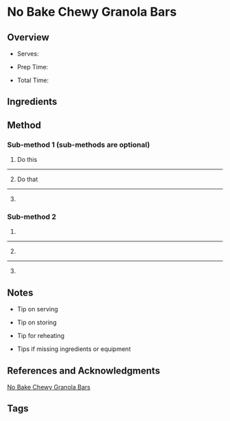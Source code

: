 # No Bake Chewy Granola Bars

## Overview

- Serves:

- Prep Time:

- Total Time:

## Ingredients



## Method

### Sub-method 1 (sub-methods are optional)

1. Do this
---
2. Do that
---
3.

### Sub-method 2

1.
---
2.
---
3.

## Notes

- Tip on serving

- Tip on storing

- Tip for reheating

- Tips if missing ingredients or equipment

## References and Acknowledgments

[No Bake Chewy Granola Bars](http://backtothecuttingboard.com/dessert/no-bake-chewy-granola-bars/)

## Tags


